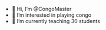 - 👋 Hi, I’m @CongoMaster
- 👀 I’m interested in playing congo
- 🌱 I’m currently teaching 30 students
<!---
CongoMaster/CongoMaster is a ✨ special ✨ repository because its `README.md` (this file) appears on your GitHub profile.
You can click the Preview link to take a look at your changes.
--->

